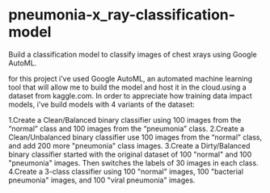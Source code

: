 # pneumonia-x_ray-classification-model
Build a classification model to classify images of chest xrays using Google
AutoML.

for this project i've used Google AutoML, an automated machine learning tool that will allow me to build the model and host it in the cloud.using a dataset from kaggle.com. In order to appreciate how training data impact models, i've build models with 4 variants of the dataset:

1.Create a Clean/Balanced binary classifier
using 100 images from the “normal” class and 100 images from the “pneumonia” class.
2.Create a Clean/Unbalanced binary classifier
use 100 images from the “normal” class, and add 200 more "pneumonia" class images.
3.Create a Dirty/Balanced binary classifier
started with the original dataset of 100 "normal" and 100 "pneumonia" images. Then switches the labels of 30 images in each class.
4.Create a 3-class classifier
using 100 "normal" images, 100 "bacterial pneumonia" images, and 100 "viral pneumonia" images.


